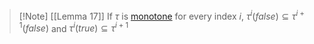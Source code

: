 
>[!Note] [[Lemma 17]]
>If $\tau$ is [monotone](monotone%20functions.md) for every index $i$, $\tau^i(false)\subseteq \tau^{i+1}(false)$ and $\tau^{i}(true) \subseteq \tau^{i+1}$ 

